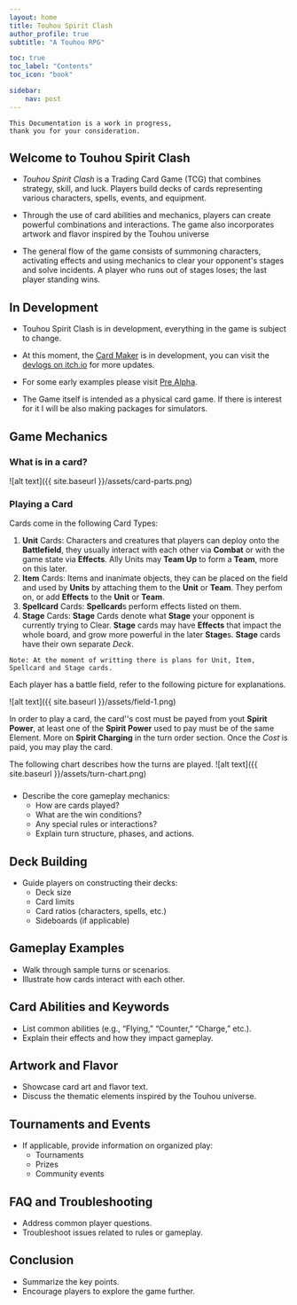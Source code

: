 ```yaml
---
layout: home
title: Touhou Spirit Clash
author_profile: true
subtitle: "A Touhou RPG"

toc: true
toc_label: "Contents"
toc_icon: "book"

sidebar:
    nav: post
---
```

```
This Documentation is a work in progress, 
thank you for your consideration.
```
## Welcome to Touhou Spirit Clash
- *Touhou Spirit Clash* is a Trading Card Game (TCG) that combines strategy, skill, and luck. Players build decks of cards representing various characters, spells, events, and equipment.

- Through the use of card abilities and mechanics, players can create powerful combinations and interactions. The game also incorporates artwork and flavor inspired by the Touhou universe

- The general flow of the game consists of summoning characters, activating effects and using mechanics to clear your opponent's stages and solve incidents. A player who runs out of stages loses; the last player standing wins.

## In Development

- Touhou Spirit Clash is in development, everything in the game is subject to change.

- At this moment, the [Card Maker](https://immac.itch.io/touhou-tcg-maker) is in development, you can visit the [devlogs on itch.io](https://immac.itch.io/touhou-tcg-maker) for more updates.

- For some early examples please visit [Pre Alpha](/pre-alpha-cards.md).

- The Game itself is intended as a physical card game. If there is interest for it I will be also making packages for simulators.

## Game Mechanics
### What is in a card?
![alt text]({{ site.baseurl }}/assets/card-parts.png)

### Playing a Card
Cards come in the following Card Types:
1. **Unit** Cards: Characters and creatures that players can deploy onto the **Battlefield**, they usually interact with each other via **Combat** or with the game state via **Effects**. Ally Units may **Team Up** to form a **Team**, more on this later.
2. **Item** Cards: Items and inanimate objects, they can be placed on the field and used by **Units** by attaching them to the **Unit** or **Team**. They perfom on, or add **Effects** to the **Unit** or **Team**.
3. **Spellcard** Cards: **Spellcard**s perform effects listed on them.
4. **Stage** Cards: **Stage** Cards denote what **Stage** your opponent is currently trying to Clear. **Stage** cards may have **Effects** that impact the whole board, and grow more powerful in the later **Stage**s. **Stage** cards have their own separate *Deck*.

```
Note: At the moment of writting there is plans for Unit, Item, Spellcard and Stage cards.
```
Each player has a battle field, refer to the following picture for explanations.

![alt text]({{ site.baseurl }}/assets/field-1.png)
 
In order to play a card, the card''s cost must be payed from yout **Spirit Power**, at least one of the **Spirit Power** used to pay must be of the same Element. More on **Spirit Charging** in the turn order section. Once the *Cost* is paid, you may play the card.

The following chart describes how the turns are played.
![alt text]({{ site.baseurl }}/assets/turn-chart.png)

###
- Describe the core gameplay mechanics:
    - How are cards played?
    - What are the win conditions?
    - Any special rules or interactions?
    - Explain turn structure, phases, and actions.

## Deck Building
- Guide players on constructing their decks:
    - Deck size
    - Card limits
    - Card ratios (characters, spells, etc.)
    - Sideboards (if applicable)

## Gameplay Examples
- Walk through sample turns or scenarios.
- Illustrate how cards interact with each other.

## Card Abilities and Keywords
- List common abilities (e.g., “Flying,” “Counter,” “Charge,” etc.).
- Explain their effects and how they impact gameplay.

## Artwork and Flavor
- Showcase card art and flavor text.
- Discuss the thematic elements inspired by the Touhou universe.

## Tournaments and Events
- If applicable, provide information on organized play:
    - Tournaments
    - Prizes
    - Community events

## FAQ and Troubleshooting
- Address common player questions.
- Troubleshoot issues related to rules or gameplay.

## Conclusion
- Summarize the key points.
- Encourage players to explore the game further.
